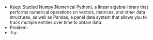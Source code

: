 - Keep: Studied Numpy(Numerical Python), a linear algebra library that performs numerical operations on
        vectors, matrices, and other data structures, as well as Pandas, a panel data system that
        allows you to track multiple entities over time to obtain data.
- Problem: 
- Try: 
